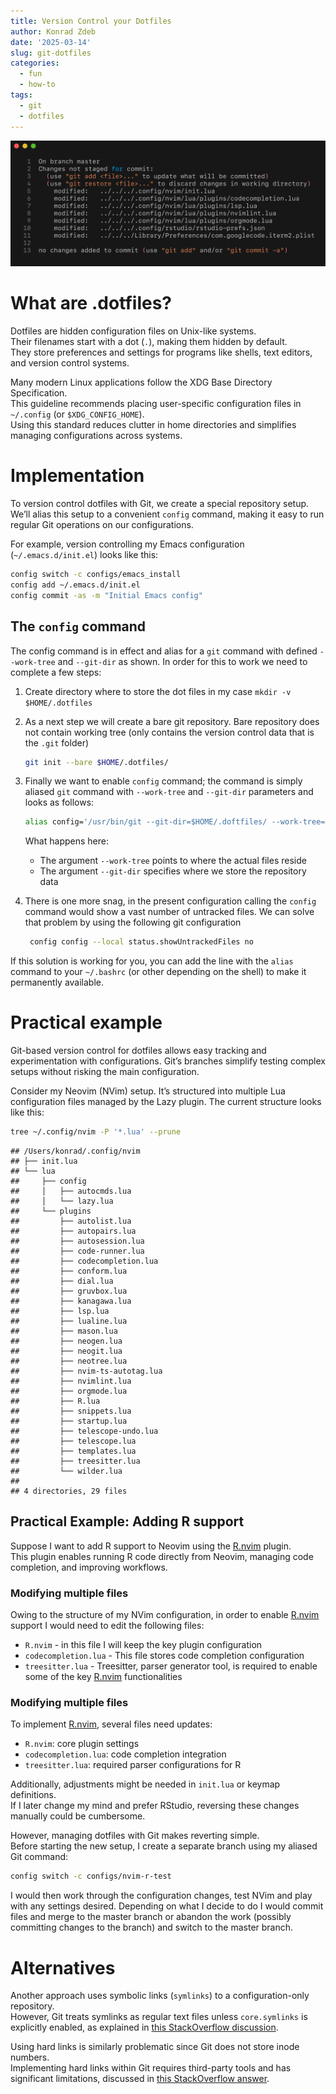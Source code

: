 ```yaml
---
title: Version Control your Dotfiles
author: Konrad Zdeb
date: '2025-03-14'
slug: git-dotfiles
categories:
  - fun
  - how-to
tags:
  - git
  - dotfiles
---
```


![Using git to version control dotfiles](images/imageGitStatus.png)

# What are .dotfiles?

Dotfiles are hidden configuration files on Unix-like systems.  
Their filenames start with a dot (`.`), making them hidden by default.  
They store preferences and settings for programs like shells, text editors, and version control systems.

Many modern Linux applications follow the XDG Base Directory Specification.  
This guideline recommends placing user-specific configuration files in `~/.config` (or `$XDG_CONFIG_HOME`).  
Using this standard reduces clutter in home directories and simplifies managing configurations across systems.

# Implementation

To version control dotfiles with Git, we create a special repository setup.  
We’ll alias this setup to a convenient `config` command, making it easy to run regular Git operations on our configurations.

For example, version controlling my Emacs configuration (`~/.emacs.d/init.el`) looks like this:

``` bash
config switch -c configs/emacs_install
config add ~/.emacs.d/init.el
config commit -as -m "Initial Emacs config"
```

## The `config` command

The config command is in effect and alias for a `git` command with defined `--work-tree` and `--git-dir` as shown. In order for this to work we need to complete a few steps:
1. Create directory where to store the dot files in my case `mkdir -v $HOME/.dotfiles`
2. As a next step we will create a bare git repository. Bare repository does not contain working tree (only contains the version control data that is the `.git` folder)
   
   ``` bash
   git init --bare $HOME/.dotfiles/
   ```
3. Finally we want to enable `config` command; the command is simply aliased `git` command with `--work-tree` and `--git-dir` parameters and looks as follows:
   
   ``` bash
   alias config='/usr/bin/git --git-dir=$HOME/.doftfiles/ --work-tree=$HOME'
   ```
   What happens here:
   * The argument `--work-tree` points to where the actual files reside
   * The argument `--git-dir` specifies where we store the repository data
4. There is one more snag, in the present configuration calling the `config` command would show a vast number of untracked files. We can solve that problem by using the following git configuration
   
   ``` bash
    config config --local status.showUntrackedFiles no
   ```

If this solution is working for you, you can add the line with the `alias` command to your `~/.bashrc` (or other depending on the shell) to make it permanently available.

# Practical example

Git-based version control for dotfiles allows easy tracking and experimentation with configurations.
Git’s branches simplify testing complex setups without risking the main configuration.

Consider my Neovim (NVim) setup.
It’s structured into multiple Lua configuration files managed by the Lazy plugin.
The current structure looks like this:


``` bash
tree ~/.config/nvim -P '*.lua' --prune
```

```
## /Users/konrad/.config/nvim
## ├── init.lua
## └── lua
##     ├── config
##     │   ├── autocmds.lua
##     │   └── lazy.lua
##     └── plugins
##         ├── autolist.lua
##         ├── autopairs.lua
##         ├── autosession.lua
##         ├── code-runner.lua
##         ├── codecompletion.lua
##         ├── conform.lua
##         ├── dial.lua
##         ├── gruvbox.lua
##         ├── kanagawa.lua
##         ├── lsp.lua
##         ├── lualine.lua
##         ├── mason.lua
##         ├── neogen.lua
##         ├── neogit.lua
##         ├── neotree.lua
##         ├── nvim-ts-autotag.lua
##         ├── nvimlint.lua
##         ├── orgmode.lua
##         ├── R.lua
##         ├── snippets.lua
##         ├── startup.lua
##         ├── telescope-undo.lua
##         ├── telescope.lua
##         ├── templates.lua
##         ├── treesitter.lua
##         └── wilder.lua
## 
## 4 directories, 29 files
```

## Practical Example: Adding R support

Suppose I want to add R support to Neovim using the [R.nvim](https://github.com/R-nvim/R.nvim) plugin.  
This plugin enables running R code directly from Neovim, managing code completion, and improving workflows.


### Modifying multiple files 

Owing to the structure of my NVim configuration, in order to enable [R.nvim](https://github.com/R-nvim/R.nvim) support I would need to edit the following files:
* `R.nvim` - in this file I will keep the key plugin configuration
* `codecompletion.lua` - This file stores code completion configuration
* `treesitter.lua` - Treesitter, parser generator tool, is required to enable some of the key [R.nvim](https://github.com/R-nvim/R.nvim) functionalities

### Modifying multiple files

To implement [R.nvim](https://github.com/R-nvim/R.nvim), several files need updates:

* `R.nvim`: core plugin settings
* `codecompletion.lua`: code completion integration
* `treesitter.lua`: required parser configurations for R

Additionally, adjustments might be needed in `init.lua` or keymap definitions.  
If I later change my mind and prefer RStudio, reversing these changes manually could be cumbersome.

However, managing dotfiles with Git makes reverting simple.  
Before starting the new setup, I create a separate branch using my aliased Git command:


``` bash
config switch -c configs/nvim-r-test
```

I would then work through the configuration changes, test NVim and play with any settings desired. Depending on what I decide to do I would commit files and merge to the master branch or abandon the work (possibly committing changes to the branch) and switch to the master branch.

# Alternatives

Another approach uses symbolic links (`symlinks`) to a configuration-only repository.  
However, Git treats symlinks as regular text files unless `core.symlinks` is explicitly enabled, as explained in [this StackOverflow discussion](https://stackoverflow.com/q/954560/1655567).

Using hard links is similarly problematic since Git does not store inode numbers.  
Implementing hard links within Git requires third-party tools and has significant limitations, discussed in [this StackOverflow answer](https://stackoverflow.com/a/3731139/1655567).


